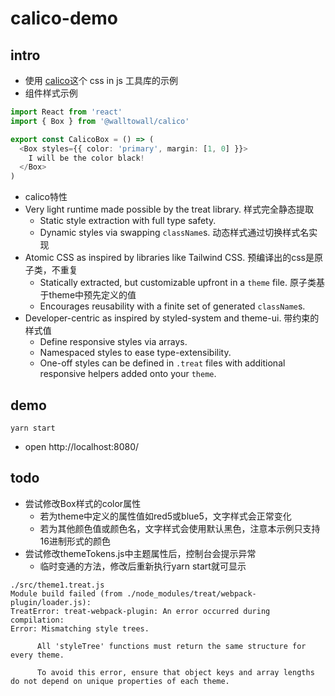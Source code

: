 # calico-demo

## intro

- 使用 [calico](https://github.com/WalltoWall/calico)这个 css in js 工具库的示例
- 组件样式示例

``` typescript
import React from 'react'
import { Box } from '@walltowall/calico'

export const CalicoBox = () => (
  <Box styles={{ color: 'primary', margin: [1, 0] }}>
    I will be the color black!
  </Box>
)
```

<!-- calico:白洋布，一种平坦的白色棉布，带白色斑纹动物如猫 -->
- calico特性
- Very light runtime made possible by the treat library. 样式完全静态提取
  - Static style extraction with full type safety.
  - Dynamic styles via swapping `className`s. 动态样式通过切换样式名实现
- Atomic CSS as inspired by libraries like Tailwind CSS. 预编译出的css是原子类，不重复
  - Statically extracted, but customizable upfront in a `theme` file. 原子类基于theme中预先定义的值
  - Encourages reusability with a finite set of generated `className`s.
- Developer-centric as inspired by styled-system and theme-ui. 带约束的样式值
  - Define responsive styles via arrays.
  - Namespaced styles to ease type-extensibility.
  - One-off styles can be defined in `.treat` files with additional responsive helpers added onto your `theme`.

## demo

```shell
yarn start
```

- open http://localhost:8080/

## todo

- 尝试修改Box样式的color属性
  - 若为theme中定义的属性值如red5或blue5，文字样式会正常变化
  - 若为其他颜色值或颜色名，文字样式会使用默认黑色，注意本示例只支持16进制形式的颜色
- 尝试修改themeTokens.js中主题属性后，控制台会提示异常
  - 临时变通的方法，修改后重新执行yarn start就可显示

```
./src/theme1.treat.js
Module build failed (from ./node_modules/treat/webpack-plugin/loader.js):
TreatError: treat-webpack-plugin: An error occurred during compilation: 
Error: Mismatching style trees.

      All 'styleTree' functions must return the same structure for every theme.
      
      To avoid this error, ensure that object keys and array lengths do not depend on unique properties of each theme.
```      

